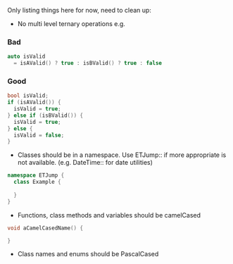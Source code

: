 Only listing things here for now, need to clean up:

- No multi level ternary operations e.g.
### Bad
```C++
auto isValid 
  = isAValid() ? true : isBValid() ? true : false
```
### Good
```C++
bool isValid;
if (isAValid()) {
  isValid = true;
} else if (isBValid()) {
  isValid = true;
} else {
  isValid = false;
}
```


- Classes should be in a namespace. Use ETJump:: if more appropriate is not available. (e.g. DateTime:: for date utilities)
```C++
namespace ETJump {
  class Example {
  
  }
}
```
- Functions, class methods and variables should be camelCased
```C++
void aCamelCasedName() {

}
```
- Class names and enums should be PascalCased

